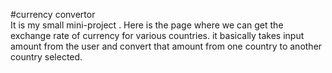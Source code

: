 #currency convertor
<br>
It is my small mini-project .
Here is the page where we can get the exchange rate of currency for various countries.
it basically takes input amount from the user and convert that amount from one country to another country selected.
